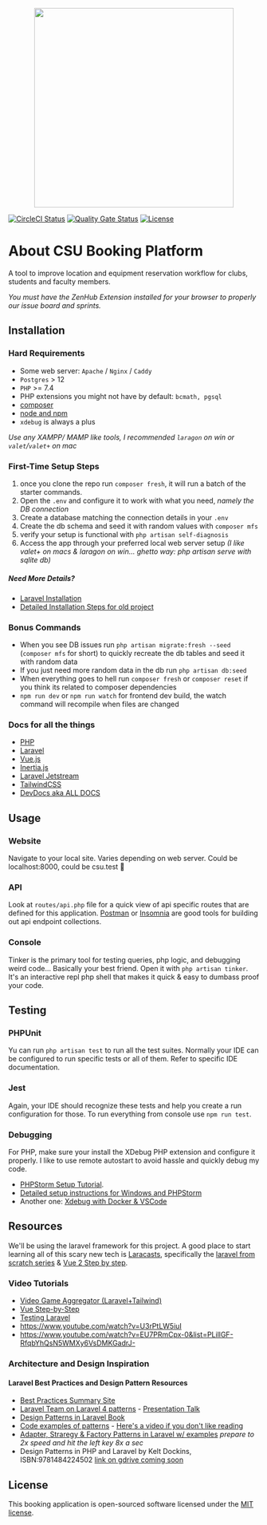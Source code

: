 <p align="center"><a href="https://www.csu.qc.ca" target="_blank"><img src="https://www.csu.qc.ca/wp-content/uploads/2020/01/CSU_logo_Black.png" width="400"></a></p>

<p align="center">

[![CircleCI Status](https://circleci.com/gh/CSU-Booking-Platform/application.svg?style=shield)](https://circleci.com/gh/CSU-Booking-Platform/application)
[![Quality Gate Status](https://sonarcloud.io/api/project_badges/measure?project=CSU-Booking-Platform_application&metric=alert_status)](https://sonarcloud.io/dashboard?id=CSU-Booking-Platform_application)
<a href="https://github.com/CSU-Booking-Platform/application/blob/main/LICENSE"><img src="https://poser.pugx.org/laravel/framework/license.svg" alt="License"></a>
</p>

# About CSU Booking Platform

A tool to improve location and equipment reservation workflow for clubs, students and faculty members.

_You must have the ZenHub Extension installed for your browser to properly our issue board and sprints._

## Installation

### Hard Requirements
- Some web server: `Apache` / `Nginx` / `Caddy`
- `Postgres` > 12
- `PHP` >= 7.4
- PHP extensions you might not have by default: `bcmath, pgsql`
- [composer](https://getcomposer.org/)
- [node and npm](https://www.npmjs.com/get-npm)
- `xdebug` is always a plus

_Use any XAMPP/ MAMP like tools, I recommended `laragon` on win or `valet`/`valet+` on mac_

### First-Time Setup Steps
1. once you clone the repo run `composer fresh`, it will run a batch of the starter commands.
1. Open the `.env` and configure it to work with what you need, _namely the DB connection_
1. Create a database matching the connection details in your `.env`
1. Create the db schema and seed it with random values with `composer mfs`
1. verify your setup is functional with `php artisan self-diagnosis`
1. Access the app through your preferred local web server setup
   _(I like valet+ on macs & laragon on win... ghetto way: php artisan serve with sqlite db)_

##### Need More Details?
- [Laravel Installation](https://laravel.com/docs/8.x/installation)
- [Detailed Installation Steps for old project](https://github.com/alexstojda/SOEN341/wiki/1.-Installation-Instructions)

### Bonus Commands
- When you see DB issues run `php artisan migrate:fresh --seed` (`composer mfs` for short) to quickly recreate the db tables and seed it with random data
- If you just need more random data in the db run `php artisan db:seed`
- When everything goes to hell run `composer fresh` or `composer reset` if you think its related to composer dependencies
- `npm run dev` or `npm run watch` for frontend dev build, the watch command will recompile when files are changed

### Docs for all the things
- [PHP](https://secure.php.net/manual/en/index.php)
- [Laravel](https://laravel.com/docs/8.x)
- [Vue.js](https://v3.vuejs.org/guide/introduction.html)
- [Inertia.js](https://inertiajs.com)
- [Laravel Jetstream](https://jetstream.laravel.com/1.x/introduction.html)
- [TailwindCSS](https://tailwindcss.com/)
- [DevDocs aka ALL DOCS](https://devdocs.io/)

## Usage

### Website
Navigate to your local site. Varies depending on web server. Could be localhost:8000, could be csu.test 🤷

### API
Look at `routes/api.php` file for a quick view of api specific routes that are defined for this application.
[Postman](https://www.postman.com) or [Insomnia](https://insomnia.rest/download/) are good tools for building 
out api endpoint collections.

### Console
Tinker is the primary tool for testing queries, php logic, and debugging weird code... Basically your best friend.
Open it with `php artisan tinker`. It's an interactive repl php shell that makes it quick & easy to dumbass proof your code.

## Testing

### PHPUnit
Yu can run `php artisan test` to run all the test suites.
Normally your IDE can be configured to run specific tests or all of them. Refer to specific IDE documentation.

### Jest
Again, your IDE should recognize these tests and help you create a run configuration for those. To run everything from console use `npm run test`.

### Debugging
For PHP, make sure your install the XDebug PHP extension and configure it properly. I like to use remote autostart to avoid hassle and quickly debug my code. 
- [PHPStorm Setup Tutorial](https://youtu.be/iSSjeelN5NU). 
- [Detailed setup instructions for Windows and PHPStorm](https://github.com/alexstojda/SOEN341/wiki/2.-Debugging-and-Unit-testing)
- Another one: [Xdebug with Docker & VSCode](https://www.youtube.com/watch?v=iloCjuqMdKU)

## Resources

We'll be using the laravel framework for this project. A good place to start learning all of this scary new tech is 
[Laracasts](https://laracasts.com/), specifically the [laravel from scratch series](https://laracasts.com/series/laravel-6-from-scratch)
& [Vue 2 Step by step](https://laracasts.com/series/learn-vue-2-step-by-step).

### Video Tutorials

- [Video Game Aggregator (Laravel+Tailwind)](https://laracasts.com/series/build-a-video-game-aggregator)
- [Vue Step-by-Step](https://laracasts.com/series/learn-vue-2-step-by-step)
- [Testing Laravel](https://vimeo.com/showcase/7060635/video/394206794)
- https://www.youtube.com/watch?v=U3rPtLW5iuI
- https://www.youtube.com/watch?v=EU7PRmCpx-0&list=PLillGF-RfqbYhQsN5WMXy6VsDMKGadrJ-

### Architecture and Design Inspiration

#### Laravel Best Practices and Design Pattern Resources
- [Best Practices Summary Site](http://www.laravelbestpractices.com/#design_patterns)
- [Laravel Team on Laravel 4 patterns](https://www.slideshare.net/sparksphill/software-design-patterns-in-laravel-by-phill-sparks) - 
  [Presentation Talk](https://www.youtube.com/watch?v=qkIsTtIcTBE)
- [Design Patterns in Laravel Book](https://produirebio-normandie.org/wp-content/uploads/2016/01/9781783287987-LARAVEL_DESIGN_PATTERNS_AND_BEST_PRACTICES.pdf)
- [Code examples of patterns](https://github.com/kdocki/larasign) -
  [Here's a video if you don't like reading](https://www.youtube.com/watch?v=qpo5KG0vIyE) 
- [Adapter, Straregy & Factory Patterns in Laravel w/ examples](https://www.youtube.com/watch?v=e4ugSgGaCQ0&index=2&list=PLuCEg9czvGugn72y0kuvxEUvbRc2HHN4J) 
_prepare to 2x speed and hit the left key 8x a sec_
- Design Patterns in PHP and Laravel by Kelt Dockins, ISBN:9781484224502 [link on gdrive coming soon](soon)

## License
This booking application is open-sourced software licensed under the [MIT license](https://opensource.org/licenses/MIT).
